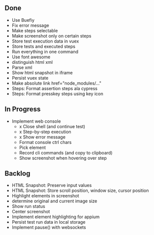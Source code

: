 ## Done

- Use Buefiy
- Fix error message
- Make steps selectable
- Make screenshot only on certain steps
- Store test execution data in vuex
- Store tests and executed steps
- Run everything in one command
- Use font awesome
- distinguish html xml
- Parse xml
- Show html snapshot in iframe
- Persist vuex state
- Make absolute link href="node_modules/..."
- Steps: Format assertion steps ala cypress
- Steps: Format presskey steps using key icon

## In Progress

- Implement web console
    * x Close shell (and continue test)
    * x Step-by-step execution
    * x Show error message
    * Format console ctrl chars
    * Pick element
    * Record cli commands (and copy to clipboard)
    * Show screenshot when hovering over step

## Backlog

- HTML Snapshot: Preserve input values
- HTML Snapshot: Store scroll position, window size, cursor position
- Highlight elements in screenshot
- determine original and current image size
- Show run status
- Center screenshot
- Implement element highlighting for appium
- Persist test run data in local storage
- Implement pause() with websockets
